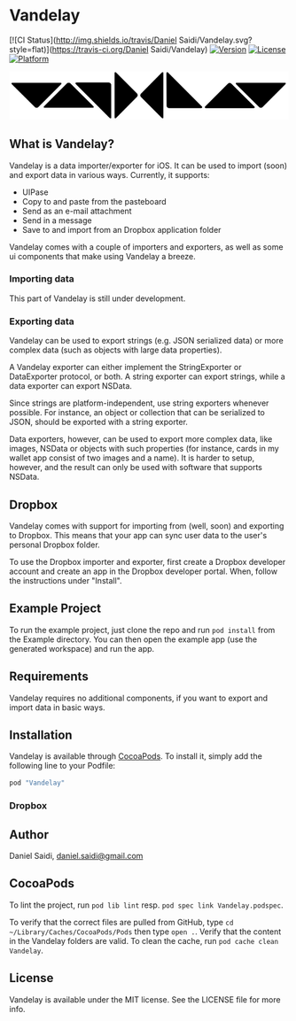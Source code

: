 # Vandelay

[![CI Status](http://img.shields.io/travis/Daniel Saidi/Vandelay.svg?style=flat)](https://travis-ci.org/Daniel Saidi/Vandelay)
[![Version](https://img.shields.io/cocoapods/v/Vandelay.svg?style=flat)](http://cocoapods.org/pods/Vandelay)
[![License](https://img.shields.io/cocoapods/l/Vandelay.svg?style=flat)](http://cocoapods.org/pods/Vandelay)
[![Platform](https://img.shields.io/cocoapods/p/Vandelay.svg?style=flat)](http://cocoapods.org/pods/Vandelay)

![Vandelay logo](Assets/logo-900.png "Vandelay")


## What is Vandelay?

Vandelay is a data importer/exporter for iOS. It can be used to import (soon) and export data in
various ways. Currently, it supports:

 - UIPase
 - Copy to and paste from the pasteboard
 - Send as an e-mail attachment
 - Send in a message
 - Save to and import from an Dropbox application folder

Vandelay comes with a couple of importers and exporters, as well as some ui components that make
using Vandelay a breeze.


### Importing data

This part of Vandelay is still under development.


### Exporting data

Vandelay can be used to export strings (e.g. JSON serialized data) or more complex data (such as
objects with large data properties).

A Vandelay exporter can either implement the StringExporter or DataExporter protocol, or both. A
string exporter can export strings, while a data exporter can export NSData.

Since strings are platform-independent, use string exporters whenever possible. For instance, an
object or collection that can be serialized to JSON, should be exported with a string exporter.

Data exporters, however, can be used to export more complex data, like images, NSData or objects
with such properties (for instance, cards in my wallet app consist of two images and a name). It
is harder to setup, however, and the result can only be used with software that supports NSData.


## Dropbox

Vandelay comes with support for importing from (well, soon) and exporting to Dropbox. This means
that your app can sync user data to the user's personal Dropbox folder.

To use the Dropbox importer and exporter, first create a Dropbox developer account and create an
app in the Dropbox developer portal. When, follow the instructions under "Install".




## Example Project

To run the example project, just clone the repo and run `pod install` from the Example directory.
You can then open the example app (use the generated workspace) and run the app.


## Requirements

Vandelay requires no additional components, if you want to export and import data in basic ways.





## Installation

Vandelay is available through [CocoaPods](http://cocoapods.org). To install
it, simply add the following line to your Podfile:

```ruby
pod "Vandelay"
```

### Dropbox





## Author

Daniel Saidi, daniel.saidi@gmail.com


## CocoaPods

To lint the project, run `pod lib lint` resp. `pod spec link Vandelay.podspec`.

To verify that the correct files are pulled from GitHub, type `cd ~/Library/Caches/CocoaPods/Pods`
then type `open .`. Verify that the content in the Vandelay folders are valid. To clean the cache,
run `pod cache clean Vandelay`.


## License

Vandelay is available under the MIT license. See the LICENSE file for more info.
